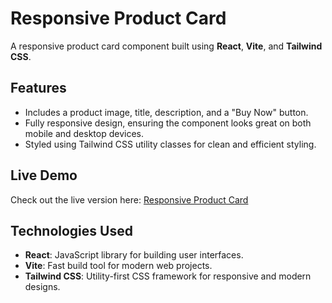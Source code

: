 # Responsive Product Card  

A responsive product card component built using **React**, **Vite**, and **Tailwind CSS**.  

## Features  

- Includes a product image, title, description, and a "Buy Now" button.  
- Fully responsive design, ensuring the component looks great on both mobile and desktop devices.  
- Styled using Tailwind CSS utility classes for clean and efficient styling.  

## Live Demo  

Check out the live version here: [Responsive Product Card](https://cart-tailwind-react.netlify.app/)  

## Technologies Used  

- **React**: JavaScript library for building user interfaces.  
- **Vite**: Fast build tool for modern web projects.  
- **Tailwind CSS**: Utility-first CSS framework for responsive and modern designs.  



